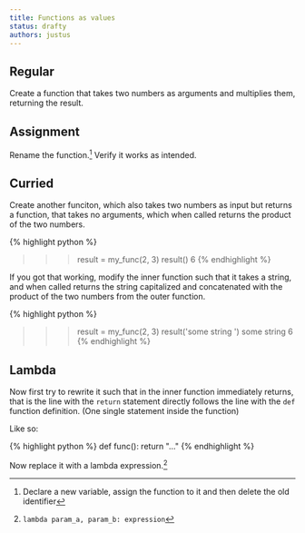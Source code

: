 ```yaml
---
title: Functions as values
status: drafty
authors: justus
---
```


## Regular

Create a function that takes two numbers as arguments and multiplies them, returning the result.

## Assignment

Rename the function.[^renaming] Verify it works as intended.

[^renaming]:
    Declare a new variable, assign the function to it and then delete the old identifier

## Curried

Create another funciton, which also takes two numbers as input but returns a function, that takes no arguments, which when called returns the product of the two numbers.

{% highlight python %}
>>> result = my_func(2, 3)
>>> result()
6
{% endhighlight %}

If you got that working, modify the inner function such that it takes a string, and when called returns the string capitalized and concatenated with the product of the two numbers from the outer function.

{% highlight python %}
>>> result = my_func(2, 3)
>>> result('some string ')
some string 6
{% endhighlight %}

## Lambda

Now first try to rewrite it such that in the inner function immediately returns, that is the line with the `return` statement directly follows the line with the `def` function definition. (One single statement inside the function)

Like so:

{% highlight python %}
def func():
    return "..."
{% endhighlight %}

Now replace it with a lambda expression.[^lambda]

[^lambda]:
    `lambda param_a, param_b: expression`

